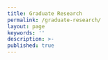 ```yaml
---
title: Graduate Research
permalink: /graduate-research/
layout: page
keywords: ''
description: >-
published: true
---
```

